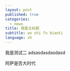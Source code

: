 ```yaml
---
layout: post
published: true
categories:
  - news
title: 我是主标题
subtitle: wo shi fu biaoti
language: zh
---
```

我是测试二
adsasdasdasdasd

阿萨是否大时代
